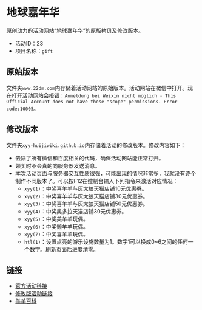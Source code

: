 # 地球嘉年华
原创动力的活动网站“地球嘉年华”的原版拷贝及修改版本。
- 活动ID：23
- 项目名称：`gift`

## 原始版本
文件夹`www.22dm.com`内存储着活动网站的原始版本。活动网站在微信中打开。现在打开活动网站会报错：`Anmeldung bei Weixin nicht möglich - This Official Account does not have these "scope" permissions. Error code:10005`。

## 修改版本
文件夹`xyy-huijiwiki.github.io`内存储着活动的修改版本。修改内容如下：
- 去除了所有微信和百度相关的代码，确保活动网站能正常打开。
- 领奖时不会真的向服务器发送消息。
- 本次活动页面与服务器交互性质很强，可能出现的情况非常多，我就没有逐个制作不同版本了。可以按F12在控制台输入下列指令来激活对应情况：
  - `xyy(1)`：中奖喜羊羊与灰太狼天猫店铺10元优惠券。
  - `xyy(2)`：中奖喜羊羊与灰太狼天猫店铺30元优惠券。
  - `xyy(3)`：中奖喜羊羊与灰太狼天猫店铺50元优惠券。
  - `xyy(4)`：中奖奥多拉天猫店铺30元优惠券。
  - `xyy(5)`：中奖美羊羊玩偶。
  - `xyy(6)`：中奖懒羊羊玩偶。
  - `xyy(7)`：中奖喜羊羊玩偶。
  - `htl(1)`：设置点亮的游乐设施数量为1。数字1可以换成0~6之间的任何一个数字。刷新页面后进度清零。

## 链接
- [官方活动链接](http://www.22dm.com/act/h5/gift)
- [修改版活动链接](https://xyy-huijiwiki.github.io/22dm-act/xyy-huijiwiki.github.io/act/h5/gift/index.html)
- [羊羊百科](https://xyy.huijiwiki.com/wiki/地球嘉年华（活动）)